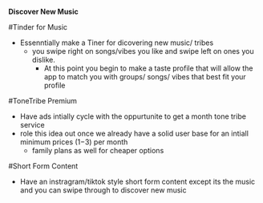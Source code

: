 **Discover New Music**

#Tinder for Music
- Essenntially make a Tiner for dicovering new music/ tribes
  - you swipe right on songs/vibes you like and swipe left on ones you dislike.
    - At this point you begin to make a taste profile that will allow the app to match you with  groups/ songs/ vibes that best fit your profile
  

#ToneTribe Premium
  - Have ads intially cycle with the oppurtunite to get a month tone tribe service
  - role this idea out once we already have a solid user base for an intiall minimum prices ($1-$3) per month
    - family plans as well for cheaper options

#Short Form Content
- Have an instragram/tiktok style short form content except its the music and you can swipe through to discover new music





